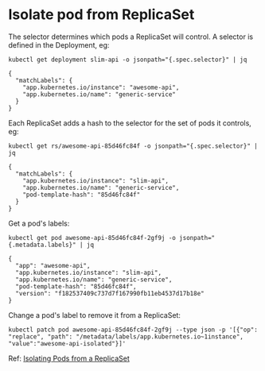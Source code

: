 # Isolate pod from ReplicaSet

The selector determines which pods a ReplicaSet will control. A selector is defined in the Deployment, eg:

```
kubectl get deployment slim-api -o jsonpath="{.spec.selector}" | jq

{
  "matchLabels": {
    "app.kubernetes.io/instance": "awesome-api",
    "app.kubernetes.io/name": "generic-service"
  }
}
```

Each ReplicaSet adds a hash to the selector for the set of pods it controls, eg:

```
kubectl get rs/awesome-api-85d46fc84f -o jsonpath="{.spec.selector}" | jq

{
  "matchLabels": {
    "app.kubernetes.io/instance": "slim-api",
    "app.kubernetes.io/name": "generic-service",
    "pod-template-hash": "85d46fc84f"
  }
}
```

Get a pod's labels:

```
kubectl get pod awesome-api-85d46fc84f-2gf9j -o jsonpath="{.metadata.labels}" | jq

{
  "app": "awesome-api",
  "app.kubernetes.io/instance": "slim-api",
  "app.kubernetes.io/name": "generic-service",
  "pod-template-hash": "85d46fc84f",
  "version": "f182537409c737d7f167990fb11eb4537d17b18e"
}
```

Change a pod's label to remove it from a ReplicaSet:

```
kubectl patch pod awesome-api-85d46fc84f-2gf9j --type json -p '[{"op": "replace", "path": "/metadata/labels/app.kubernetes.io~1instance", "value":"awesome-api-isolated"}]'
```

Ref: [Isolating Pods from a ReplicaSet](https://kubernetes.io/docs/concepts/workloads/controllers/replicaset/#isolating-pods-from-a-replicaset)
